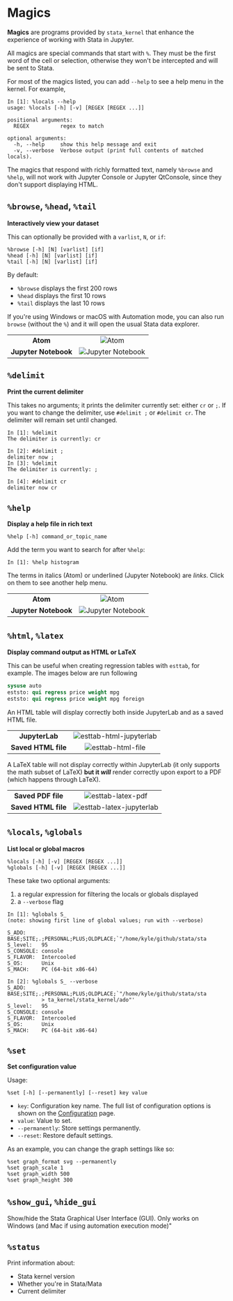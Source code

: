 # Magics

**Magics** are programs provided by `stata_kernel` that enhance the experience
of working with Stata in Jupyter.

All magics are special commands that start with `%`. They must be the first word
of the cell or selection, otherwise they won't be intercepted and will be sent
to Stata.

For most of the magics listed, you can add `--help` to see a help menu in the kernel. For example,
```
In [1]: %locals --help
usage: %locals [-h] [-v] [REGEX [REGEX ...]]

positional arguments:
  REGEX          regex to match

optional arguments:
  -h, --help     show this help message and exit
  -v, --verbose  Verbose output (print full contents of matched locals).
```

The magics that respond with richly formatted text, namely `%browse` and
`%help`, will not work with Jupyter Console or Jupyter QtConsole, since they
don't support displaying HTML.

## `%browse`, `%head`, `%tail`

**Interactively view your dataset**

This can optionally be provided with a `varlist`, `N`, or `if`:
```
%browse [-h] [N] [varlist] [if]
%head [-h] [N] [varlist] [if]
%tail [-h] [N] [varlist] [if]
```

By default:

- `%browse` displays the first 200 rows
- `%head` displays the first 10 rows
- `%tail` displays the last 10 rows

If you're using Windows or macOS with Automation mode, you can also run `browse`
(without the `%`) and it will open the usual Stata data explorer.

|                      |                                                 |
|:--------------------:|:-----------------------------------------------:|
|       **Atom**       |         ![Atom](../img/browse_atom.png)         |
| **Jupyter Notebook** | ![Jupyter Notebook](../img/browse_notebook.png) |

## `%delimit`

**Print the current delimiter**

This takes no arguments; it prints the delimiter currently set: either `cr` or
`;`. If you want to change the delimiter, use `#delimit ;` or `#delimit cr`. The
delimiter will remain set until changed.

```
In [1]: %delimit
The delimiter is currently: cr

In [2]: #delimit ;
delimiter now ;
In [3]: %delimit
The delimiter is currently: ;

In [4]: #delimit cr
delimiter now cr
```

## `%help`

**Display a help file in rich text**

```
%help [-h] command_or_topic_name
```

Add the term you want to search for after `%help`:
```
In [1]: %help histogram
```

The terms in italics (Atom) or underlined (Jupyter Notebook) are _links_. Click
on them to see another help menu.


|                      |                                                 |
|:--------------------:|:-----------------------------------------------:|
|       **Atom**       |         ![Atom](../img/atom_help_magic.png)         |
| **Jupyter Notebook** | ![Jupyter Notebook](../img/notebook_help_magic.png) |

## `%html`, `%latex`

**Display command output as HTML or LaTeX**

This can be useful when creating regression tables with `esttab`, for example. The images below are run following

```stata
sysuse auto
eststo: qui regress price weight mpg
eststo: qui regress price weight mpg foreign
```

An HTML table will display correctly both inside JupyterLab and as a saved HTML file.

|                     |                                                              |
|:-------------------:|:------------------------------------------------------------:|
|   **JupyterLab**    | ![esttab-html-jupyterlab](../img/esttab-html-jupyterlab.png) |
| **Saved HTML file** |       ![esttab-html-file](../img/esttab-html-file.png)       |


A LaTeX table will not display correctly within JupyterLab (it only supports the math subset of LaTeX) **but it _will_** render correctly upon export to a PDF (which happens through LaTeX).

|                     |                                                                |
|:-------------------:|:--------------------------------------------------------------:|
| **Saved PDF file**  |        ![esttab-latex-pdf](../img/esttab-latex-pdf.png)        |
| **Saved HTML file** | ![esttab-latex-jupyterlab](../img/esttab-latex-jupyterlab.png) |




## `%locals`, `%globals`

**List local or global macros**

```
%locals [-h] [-v] [REGEX [REGEX ...]]
%globals [-h] [-v] [REGEX [REGEX ...]]
```

These take two optional arguments:

1. a regular expression for filtering the locals or globals displayed
2. a `--verbose` flag

```
In [1]: %globals S_
(note: showing first line of global values; run with --verbose)

S_ADO:     BASE;SITE;.;PERSONAL;PLUS;OLDPLACE;`"/home/kyle/github/stata/sta
S_level:   95
S_CONSOLE: console
S_FLAVOR:  Intercooled
S_OS:      Unix
S_MACH:    PC (64-bit x86-64)

In [2]: %globals S_ --verbose
S_ADO:     BASE;SITE;.;PERSONAL;PLUS;OLDPLACE;`"/home/kyle/github/stata/sta
           > ta_kernel/stata_kernel/ado"'
S_level:   95
S_CONSOLE: console
S_FLAVOR:  Intercooled
S_OS:      Unix
S_MACH:    PC (64-bit x86-64)
```


## `%set`

**Set configuration value**

Usage:
```
%set [-h] [--permanently] [--reset] key value
```

- `key`: Configuration key name. The full list of configuration options is shown on the [Configuration](configuration.md) page.
- `value`: Value to set.
- `--permanently`: Store settings permanently.
- `--reset`: Restore default settings.

As an example, you can change the graph settings like so:

```
%set graph_format svg --permanently
%set graph_scale 1
%set graph_width 500
%set graph_height 300
```

## `%show_gui`, `%hide_gui`

Show/hide the Stata Graphical User Interface (GUI). Only works on Windows (and Mac if using automation execution mode)"

## `%status`

Print information about:

- Stata kernel version
- Whether you're in Stata/Mata
- Current delimiter

<!-- ## `%time`

**Time Execution of a Command**

This timing is currently most exact on macOS and Linux using the console method of speaking to Stata. It may be redeveloped in the future to use Stata's `rmsg` option.

```stata
%time sleep 100
``` -->
